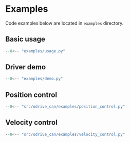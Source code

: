 # Examples

Code examples below are located in `examples` directory.


## Basic usage

```python
--8<-- "examples/usage.py"
```


## Driver demo

```python
--8<-- "examples/demo.py"
```

## Position control

```python
--8<-- "src/odrive_can/examples/position_control.py"
```

## Velocity control

```python
--8<-- "src/odrive_can/examples/velocity_control.py"
```
